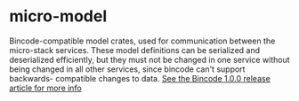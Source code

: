 # micro-model

Bincode-compatible model crates, used for communication
between the micro-stack services.  These model definitions
can be serialized and deserialized efficiently, but they
must not be changed in one service without being changed
in all other services, since bincode can't support backwards-
compatible changes to data.  [See the Bincode 1.0.0 release
article for more info](http://tyoverby.com/posts/bincode_release.html)

